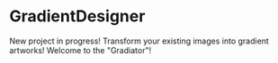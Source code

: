 # GradientDesigner
New project in progress! Transform your existing images into gradient artworks! Welcome to the "Gradiator"!
